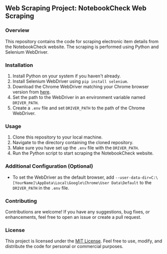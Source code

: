 ## Web Scraping Project: NotebookCheck Web Scraping

### Overview
This repository contains the code for scraping electronic item details from the NotebookCheck website. The scraping is performed using Python and Selenium WebDriver.

### Installation
1. Install Python on your system if you haven't already.
2. Install Selenium WebDriver using `pip install selenium`.
3. Download the Chrome WebDriver matching your Chrome browser version from [here](https://sites.google.com/chromium.org/driver/).
4. Set the path to the WebDriver in an environment variable named `DRIVER_PATH`.
5. Create a `.env` file and set `DRIVER_PATH` to the path of the Chrome WebDriver.

### Usage
1. Clone this repository to your local machine.
2. Navigate to the directory containing the cloned repository.
3. Make sure you have set up the `.env` file with the `DRIVER_PATH`.
4. Run the Python script to start scraping the NotebookCheck website.

### Additional Configuration (Optional)
- To set the WebDriver as the default browser, add `--user-data-dir=C:\[YourName]\AppData\Local\Google\Chrome\User Data\Default` to the `DRIVER_PATH` in the `.env` file.

### Contributing
Contributions are welcome! If you have any suggestions, bug fixes, or enhancements, feel free to open an issue or create a pull request.

### License
This project is licensed under the [MIT License](LICENSE). Feel free to use, modify, and distribute the code for personal or commercial purposes.
